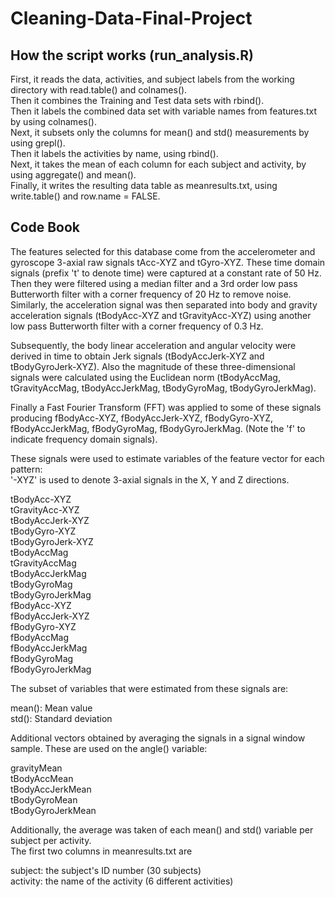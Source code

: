 # Cleaning-Data-Final-Project

## How the script works (run_analysis.R) 
First, it reads the data, activities, and subject labels from the working directory with read.table() and colnames().  
Then it combines the Training and Test data sets with rbind().  
Then it labels the combined data set with variable names from features.txt by using colnames().  
Next, it subsets only the columns for mean() and std() measurements by using grepl().  
Then it labels the activities by name, using rbind().  
Next, it takes the mean of each column for each subject and activity, by using aggregate() and mean().  
Finally, it writes the resulting data table as meanresults.txt, using write.table() and row.name = FALSE.  

## Code Book 

The features selected for this database come from the accelerometer and gyroscope 3-axial raw signals tAcc-XYZ and tGyro-XYZ. These time domain signals (prefix 't' to denote time) were captured at a constant rate of 50 Hz. Then they were filtered using a median filter and a 3rd order low pass Butterworth filter with a corner frequency of 20 Hz to remove noise. Similarly, the acceleration signal was then separated into body and gravity acceleration signals (tBodyAcc-XYZ and tGravityAcc-XYZ) using another low pass Butterworth filter with a corner frequency of 0.3 Hz.  

Subsequently, the body linear acceleration and angular velocity were derived in time to obtain Jerk signals (tBodyAccJerk-XYZ and tBodyGyroJerk-XYZ). Also the magnitude of these three-dimensional signals were calculated using the Euclidean norm (tBodyAccMag, tGravityAccMag, tBodyAccJerkMag, tBodyGyroMag, tBodyGyroJerkMag).  

Finally a Fast Fourier Transform (FFT) was applied to some of these signals producing fBodyAcc-XYZ, fBodyAccJerk-XYZ, fBodyGyro-XYZ, fBodyAccJerkMag, fBodyGyroMag, fBodyGyroJerkMag. (Note the 'f' to indicate frequency domain signals).  

These signals were used to estimate variables of the feature vector for each pattern:  
'-XYZ' is used to denote 3-axial signals in the X, Y and Z directions.  

tBodyAcc-XYZ  
tGravityAcc-XYZ  
tBodyAccJerk-XYZ  
tBodyGyro-XYZ  
tBodyGyroJerk-XYZ  
tBodyAccMag  
tGravityAccMag  
tBodyAccJerkMag  
tBodyGyroMag  
tBodyGyroJerkMag  
fBodyAcc-XYZ  
fBodyAccJerk-XYZ  
fBodyGyro-XYZ  
fBodyAccMag  
fBodyAccJerkMag  
fBodyGyroMag  
fBodyGyroJerkMag  

The subset of variables that were estimated from these signals are:  

mean(): Mean value  
std(): Standard deviation  

Additional vectors obtained by averaging the signals in a signal window sample. These are used on the angle() variable:  

gravityMean  
tBodyAccMean  
tBodyAccJerkMean  
tBodyGyroMean  
tBodyGyroJerkMean  

Additionally, the average was taken of each mean() and std() variable per subject per activity.  
The first two columns in meanresults.txt are  
 
subject: the subject's ID number (30 subjects)  
activity: the name of the activity (6 different activities)  

